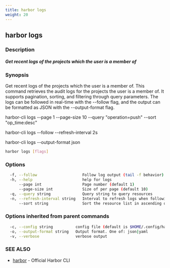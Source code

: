 ```yaml
---
title: harbor logs
weight: 20
---
```

## harbor logs

### Description

##### Get recent logs of the projects which the user is a member of

### Synopsis

Get recent logs of the projects which the user is a member of.
This command retrieves the audit logs for the projects the user is a member of. It supports pagination, sorting, and filtering through query parameters. The logs can be followed in real-time with the --follow flag, and the output can be formatted as JSON with the --output-format flag.

harbor-cli logs --page 1 --page-size 10 --query "operation=push" --sort "op_time:desc"

harbor-cli logs --follow --refresh-interval 2s

harbor-cli logs --output-format json

```sh
harbor logs [flags]
```

### Options

```sh
  -f, --follow                    Follow log output (tail -f behavior)
  -h, --help                      help for logs
      --page int                  Page number (default 1)
      --page-size int             Size of per page (default 10)
  -q, --query string              Query string to query resources
  -n, --refresh-interval string   Interval to refresh logs when following (default: 5s)
      --sort string               Sort the resource list in ascending or descending order
```

### Options inherited from parent commands

```sh
  -c, --config string          config file (default is $HOME/.config/harbor-cli/config.yaml)
  -o, --output-format string   Output format. One of: json|yaml
  -v, --verbose                verbose output
```

### SEE ALSO

* [harbor](harbor.md)	 - Official Harbor CLI

